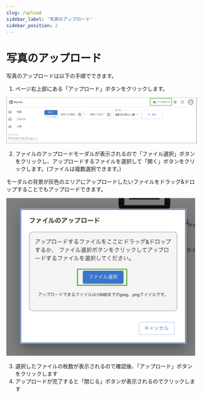 ```yaml
---
slug: /upload
sidebar_label: '写真のアップロード'
sidebar_position: 2
---
```


# 写真のアップロード
写真のアップロードは以下の手順でできます。

1. ページ右上部にある「アップロード」ボタンをクリックします。

 ![upload button](/img/docs/upload-button.jpg)

2. ファイルのアップロードモーダルが表示されるので「ファイル選択」ボタンをクリックし、アップロードするファイルを選択して「開く」ボタンをクリックします。(ファイルは複数選択できます。)

 モーダルの背景が灰色のエリアにアップロードしたいファイルをドラッグ&ドロップすることでもアップロードできます。

 <img src="/img/docs/file-dialog.jpg" width="500"/>

3. 選択したファイルの枚数が表示されるので確認後、「アップロード」ボタンをクリックします
4. アップロードが完了すると「閉じる」ボタンが表示されるのでクリックします
